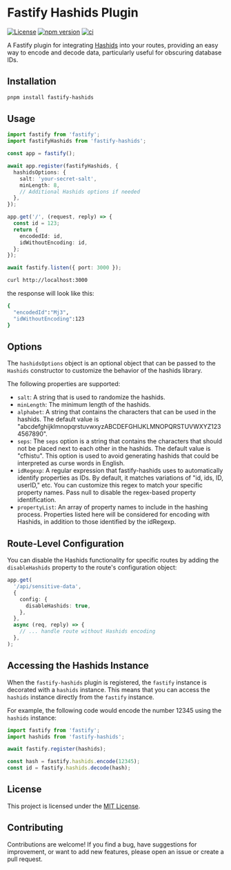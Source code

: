 # Fastify Hashids Plugin

[![License](https://img.shields.io/github/license/andersonjoseph/fastify-hashids)](https://github.com/andersonjoseph/fastify-hashids/blob/main/LICENSE)
[![npm version](https://badge.fury.io/js/fastify-hashids.svg)](https://badge.fury.io/js/fastify-hashids)
[![ci](https://github.com/andersonjoseph/fastify-hashids/actions/workflows/node.js.yml/badge.svg)](https://github.com/andersonjoseph/fastify-hashids/actions/workflows/node.js.yml)

A Fastify plugin for integrating [Hashids](https://github.com/niieani/hashids.js) into your routes, providing an easy way to encode and decode data, particularly useful for obscuring database IDs.

## Installation

```bash
pnpm install fastify-hashids
```

## Usage

```typescript
import fastify from 'fastify';
import fastifyHashids from 'fastify-hashids';

const app = fastify();

await app.register(fastifyHashids, {
  hashidsOptions: {
    salt: 'your-secret-salt',
    minLength: 8,
    // Additional Hashids options if needed
  },
});

app.get('/', (request, reply) => {
  const id = 123;
  return {
    encodedId: id,
    idWithoutEncoding: id,
  };
});

await fastify.listen({ port: 3000 });
```

```sh
curl http://localhost:3000
```

the response will look like this:

```sh
{
  "encodedId":"Mj3",
  "idWithoutEncoding":123
}
```

## Options

The `hashidsOptions` object is an optional object that can be passed to the `Hashids` constructor to customize the behavior of the hashids library.

The following properties are supported:

- `salt`: A string that is used to randomize the hashids.
- `minLength`: The minimum length of the hashids.
- `alphabet`: A string that contains the characters that can be used in the hashids. The default value is "abcdefghijklmnopqrstuvwxyzABCDEFGHIJKLMNOPQRSTUVWXYZ1234567890".
- `seps`: The `seps` option is a string that contains the characters that should not be placed next to each other in the hashids. The default value is "cfhistu". This option is used to avoid generating hashids that could be interpreted as curse words in English.
- `idRegexp`: A regular expression that fastify-hashids uses to automatically identify properties as IDs. By default, it matches variations of "id, ids, ID, userID," etc. You can customize this regex to match your specific property names. Pass null to disable the regex-based property identification.
- `propertyList`: An array of property names to include in the hashing process. Properties listed here will be considered for encoding with Hashids, in addition to those identified by the idRegexp.

## Route-Level Configuration

You can disable the Hashids functionality for specific routes by adding the `disableHashids` property to the route's configuration object:

```typescript
app.get(
  '/api/sensitive-data',
  {
    config: {
      disableHashids: true,
    },
  },
  async (req, reply) => {
    // ... handle route without Hashids encoding
  },
);
```

## Accessing the Hashids Instance

When the `fastify-hashids` plugin is registered, the `fastify` instance is decorated with a `hashids` instance. This means that you can access the `hashids` instance directly from the `fastify` instance.

For example, the following code would encode the number 12345 using the `hashids` instance:

```typescript
import fastify from 'fastify';
import hashids from 'fastify-hashids';

await fastify.register(hashids);

const hash = fastify.hashids.encode(12345);
const id = fastify.hashids.decode(hash);
```

## License

This project is licensed under the [MIT License](https://github.com/andersonjoseph/fastify-hashids/blob/main/LICENSE).

## Contributing

Contributions are welcome! If you find a bug, have suggestions for improvement, or want to add new features, please open an issue or create a pull request.
